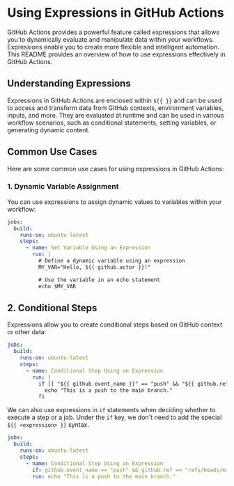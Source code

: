 # Using Expressions in GitHub Actions

GitHub Actions provides a powerful feature called expressions that allows you to dynamically evaluate and manipulate data within your workflows. Expressions enable you to create more flexible and intelligent automation. This README provides an overview of how to use expressions effectively in GitHub Actions.

## Understanding Expressions

Expressions in GitHub Actions are enclosed within `${{ }}` and can be used to access and transform data from GitHub contexts, environment variables, inputs, and more. They are evaluated at runtime and can be used in various workflow scenarios, such as conditional statements, setting variables, or generating dynamic content.

## Common Use Cases

Here are some common use cases for using expressions in GitHub Actions:

### 1. Dynamic Variable Assignment

You can use expressions to assign dynamic values to variables within your workflow:

```yaml
jobs:
  build:
    runs-on: ubuntu-latest
    steps:
      - name: Set Variable Using an Expression
        run: |
          # Define a dynamic variable using an expression
          MY_VAR="Hello, ${{ github.actor }}!"

          # Use the variable in an echo statement
          echo $MY_VAR
```

## 2. Conditional Steps

Expressions allow you to create conditional steps based on GitHub context or other data:

```yaml
jobs:
  build:
    runs-on: ubuntu-latest
    steps:
      - name: Conditional Step Using an Expression
        run: |
          if [[ "${{ github.event_name }}" == "push" && "${{ github.ref }}" == "refs/heads/main" ]]; then
            echo "This is a push to the main branch."
          fi
```

We can also use expressions in `if` statements when deciding whether to execute a step or a job. Under the `if` key, we don't need to add the special `${{ <expression> }}` syntax.

```yaml
jobs:
  build:
    runs-on: ubuntu-latest
    steps:
      - name: Conditional Step Using an Expression
        if: github.event_name == "push" && github.ref == "refs/heads/main"
        run: echo "This is a push to the main branch."
```